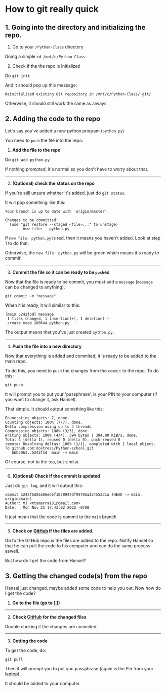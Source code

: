 # How to git really quick

## 1. Going into the directory and initializing the repo. <a name="1"></a>

1. Go to your `/Python-Class` directory

Doing a simple `cd /mnt/c/Python-Class`

2. Check if the the repo is initialized

Do `git init`

And it should pop up this message:

```
Reinitialized existing Git repository in /mnt/c/Python-Class/.git/
```

Otherwise, it should still work the same as always.

## 2. Adding the code to the repo

Let's say you've added a new python program (`python.py`)

You need to `push` the file into the repo.

1. **Add the file to the repo**

Do `git add python.py`

If nothing prompted, it's normal so you don't have to worry about that.

---

2. **(Optional) check the status on the repo**

If you're still unsure whether it's added, just do `git status`.

It will pop something like this:

```
Your branch is up to date with 'origin/master'.

Changes to be committed:
  (use "git restore --staged <file>..." to unstage)
        new file:   python.py
```
If `new file: python.py` is red, then it means you haven't added. Look at step 1 to do that.

Otherwise, the `new file: python.py` will be green which means it's ready to commit!

---

3. **Commit the file so it can be ready to be `push`ed**

Now that the file is ready to be commit, you must add a `message` (`message` can be changed to anything).

`git commit -m "message"`

When it is ready, it will similar to this:

```
[main 5242f5d] message
 1 files changed, 1 insertion(+), 1 deletion(-)
 create mode 100644 python.py
```

The output means that you've just created `python.py`.

---

4. **Push the file into a new directory**

Now that everything is added and commited, it is ready to be added to the main repo.

To do this, you need to `push` the changes from the `commit` to the repo. To do this:

`git push`

It will prompt you to put your 'passphrase', is your PIN to your computer (if you want to change it, ask Hansel).

That simple. It should output something like this: 

```
Enumerating objects: 7, done.
Counting objects: 100% (7/7), done.
Delta compression using up to 4 threads
Compressing objects: 100% (3/3), done.
Writing objects: 100% (4/4), 394 bytes | 394.00 KiB/s, done.
Total 4 (delta 1), reused 0 (delta 0), pack-reused 0
remote: Resolving deltas: 100% (1/1), completed with 1 local object.
To github.com:dostress/Python-school.git
   bbb3063..5242f5d  main -> main
```

Of course, not to the tea, but similar.

---

6. **(Optional) Check if the commit is updated**

Just do `git log`, and it will output this:

```
commit 5242f5d06a86ec6f1878947df99706a35455231a (HEAD -> main, origin/main)
Author: MJ <mtamarra101@gmail.com>
Date:   Mon Nov 21 17:43:02 2022 -0700
```

It just mean that the code is commit to the `main` branch.

---

5. **Check on [GitHub](https://github.com) if the files are added.**

Go to the GitHub repo is the files are added to the repo. Notify Hansel so that he can pull the code to his computer and can do the same process aswell.

But how do I get the code from Hansel?

## 3. Getting the changed code(s) from the repo

Hansel just changed, maybe added some code to help you out. Now how do I get the code?

1. **Go to the file (go to [1.1](#1))**

---

2. **Check [GitHub](https://guthub.com) for the changed files**

Double cheking if the changes are commited.

---

3. **Getting the code**

To get the code, do:

`git pull`

Then it will prompt you to put you passphrase (again is the Pin from your laptop).

It should be added to your computer.
